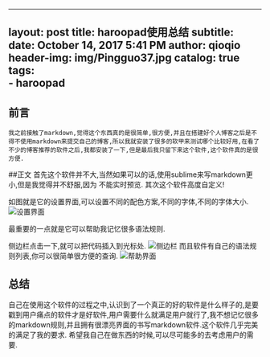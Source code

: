 
---
layout: post
title: haroopad使用总结
subtitle:  
date: October 14, 2017 5:41 PM
author: qioqio
header-img: img/Pingguo37.jpg
catalog: true
tags:                            
	- haroopad
---

## 前言
	我之前接触了markdown,觉得这个东西真的是很简单,很方便,并且在搭建好个人博客之后是不得不使用markdown来提交自己的博客,所以我就安装了很多的软甲来测试哪个比较好用,在看了不少的博客推荐的软件之后,我都安装了一下,但是最后我只留下来这个软件,这个软件真的是很方便.
	
##正文
首先这个软件并不大,当然如果可以的话,使用sublime来写markdown更小,但是我觉得并不舒服,因为 不能实时预览.
其次这个软件高度自定义!

如图就是它的设置界面,可以设置不同的配色方案,不同的字体,不同的字体大小.
![设置界面](https://i0.wp.com/qiosite.files.wordpress.com/2017/10/haroopadset.png?ssl=1&w=450)

最重要的一点就是它可以帮助我记忆很多语法规则.


侧边栏点击一下,就可以把代码插入到光标处.
![侧边栏](https://i1.wp.com/qiosite.files.wordpress.com/2017/10/a.png?ssl=1&w=450)
而且软件有自己的语法规则列表,你可以很简单很方便的查询.
![帮助界面](https://i2.wp.com/qiosite.files.wordpress.com/2017/10/b.png?ssl=1&w=450)
## 总结
自己在使用这个软件的过程之中,认识到了一个真正的好的软件是什么样子的,是要戳到用户痛点的软件才是好软件,用户需要什么就满足用户就行了,我不想记忆很多的markdown规则,并且拥有很漂亮界面的书写markdown软件.这个软件几乎完美的满足了我的要求.
希望我自己在做东西的时候,可以尽可能多的去考虑用户的需要.

